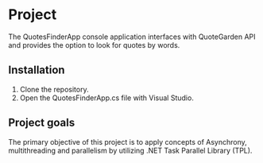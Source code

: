 ﻿# Project

The QuotesFinderApp console application interfaces with QuoteGarden API and provides the option to look for quotes by words. 

## Installation

1. Clone the repository.
2. Open the QuotesFinderApp.cs file with Visual Studio.

## Project goals

The primary objective of this project is to apply concepts of Asynchrony, multithreading and parallelism by utilizing .NET Task Parallel Library (TPL).
